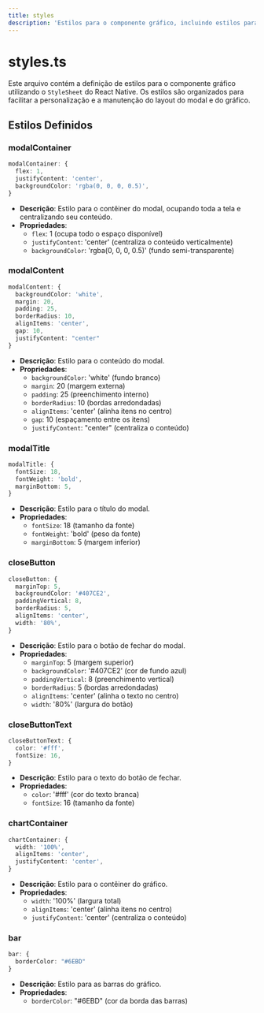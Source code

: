 ```yaml
---
title: styles
description: 'Estilos para o componente gráfico, incluindo estilos para modal e gráfico.'
---
```


# styles.ts

Este arquivo contém a definição de estilos para o componente gráfico utilizando o `StyleSheet` do React Native. Os estilos são organizados para facilitar a personalização e a manutenção do layout do modal e do gráfico.

## Estilos Definidos

### modalContainer
```typescript
modalContainer: {
  flex: 1,
  justifyContent: 'center',
  backgroundColor: 'rgba(0, 0, 0, 0.5)',
}
```
- **Descrição**: Estilo para o contêiner do modal, ocupando toda a tela e centralizando seu conteúdo.
- **Propriedades**:
  - `flex`: 1 (ocupa todo o espaço disponível)
  - `justifyContent`: 'center' (centraliza o conteúdo verticalmente)
  - `backgroundColor`: 'rgba(0, 0, 0, 0.5)' (fundo semi-transparente)

### modalContent
```typescript
modalContent: {
  backgroundColor: 'white',
  margin: 20,
  padding: 25,
  borderRadius: 10,
  alignItems: 'center',
  gap: 10,
  justifyContent: "center"
}
```
- **Descrição**: Estilo para o conteúdo do modal.
- **Propriedades**:
  - `backgroundColor`: 'white' (fundo branco)
  - `margin`: 20 (margem externa)
  - `padding`: 25 (preenchimento interno)
  - `borderRadius`: 10 (bordas arredondadas)
  - `alignItems`: 'center' (alinha itens no centro)
  - `gap`: 10 (espaçamento entre os itens)
  - `justifyContent`: "center" (centraliza o conteúdo)

### modalTitle
```typescript
modalTitle: {
  fontSize: 18,
  fontWeight: 'bold',
  marginBottom: 5,
}
```
- **Descrição**: Estilo para o título do modal.
- **Propriedades**:
  - `fontSize`: 18 (tamanho da fonte)
  - `fontWeight`: 'bold' (peso da fonte)
  - `marginBottom`: 5 (margem inferior)

### closeButton
```typescript
closeButton: {
  marginTop: 5,
  backgroundColor: '#407CE2',
  paddingVertical: 8,
  borderRadius: 5,
  alignItems: 'center',
  width: '80%',
}
```
- **Descrição**: Estilo para o botão de fechar do modal.
- **Propriedades**:
  - `marginTop`: 5 (margem superior)
  - `backgroundColor`: '#407CE2' (cor de fundo azul)
  - `paddingVertical`: 8 (preenchimento vertical)
  - `borderRadius`: 5 (bordas arredondadas)
  - `alignItems`: 'center' (alinha o texto no centro)
  - `width`: '80%' (largura do botão)

### closeButtonText
```typescript
closeButtonText: {
  color: '#fff',
  fontSize: 16,
}
```
- **Descrição**: Estilo para o texto do botão de fechar.
- **Propriedades**:
  - `color`: '#fff' (cor do texto branca)
  - `fontSize`: 16 (tamanho da fonte)

### chartContainer
```typescript
chartContainer: {
  width: '100%',
  alignItems: 'center',
  justifyContent: 'center',
}
```
- **Descrição**: Estilo para o contêiner do gráfico.
- **Propriedades**:
  - `width`: '100%' (largura total)
  - `alignItems`: 'center' (alinha itens no centro)
  - `justifyContent`: 'center' (centraliza o conteúdo)

### bar
```typescript
bar: {
  borderColor: "#6EBD"
}
```
- **Descrição**: Estilo para as barras do gráfico.
- **Propriedades**:
  - `borderColor`: "#6EBD" (cor da borda das barras)